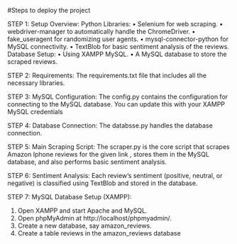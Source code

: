 #Steps to deploy the project

STEP 1:
Setup Overview:
Python Libraries:
•	Selenium for web scraping.
•	webdriver-manager to automatically handle the ChromeDriver.
•	fake_useragent for randomizing user agents.
•	mysql-connector-python for MySQL connectivity.
•	TextBlob for basic sentiment analysis of the reviews.
Database Setup:
•	Using XAMPP MySQL.
•	A MySQL database to store the scraped reviews.

STEP 2:
Requirements: 
The requirements.txt file that includes all the necessary libraries.

STEP 3:
MySQL Configuration:
The config.py contains the configuration for connecting to the MySQL database. You can update this with your XAMPP MySQL credentials

STEP 4:
Database Connection:
The databsse.py handles the database connection.

STEP 5:
Main Scraping Script:
The scraper.py is the core script that scrapes Amazon Iphone reviews for the given link , stores them in the MySQL database, and also performs basic sentiment analysis.

STEP 6:
Sentiment Analysis:
Each review’s sentiment (positive, neutral, or negative) is classified using TextBlob and stored in the database.

STEP 7:
MySQL Database Setup (XAMPP):
1.	Open XAMPP and start Apache and MySQL.
2.	Open phpMyAdmin at http://localhost/phpmyadmin/.
3.	Create a new database, say amazon_reviews.
4.	Create a table reviews in the amazon_reviews database
